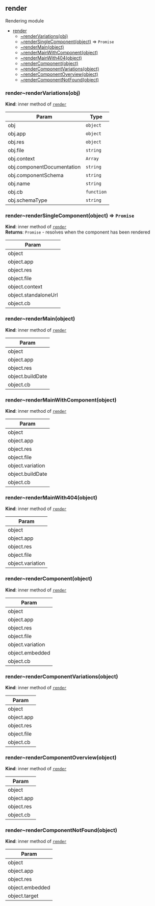 <a name="module_render"></a>

## render
Rendering module


* [render](#module_render)
    * [~renderVariations(obj)](#module_render..renderVariations)
    * [~renderSingleComponent(object)](#module_render..renderSingleComponent) ⇒ <code>Promise</code>
    * [~renderMain(object)](#module_render..renderMain)
    * [~renderMainWithComponent(object)](#module_render..renderMainWithComponent)
    * [~renderMainWith404(object)](#module_render..renderMainWith404)
    * [~renderComponent(object)](#module_render..renderComponent)
    * [~renderComponentVariations(object)](#module_render..renderComponentVariations)
    * [~renderComponentOverview(object)](#module_render..renderComponentOverview)
    * [~renderComponentNotFound(object)](#module_render..renderComponentNotFound)

<a name="module_render..renderVariations"></a>

### render~renderVariations(obj)
**Kind**: inner method of [<code>render</code>](#module_render)  

| Param | Type |
| --- | --- |
| obj | <code>object</code> | 
| obj.app | <code>object</code> | 
| obj.res | <code>object</code> | 
| obj.file | <code>string</code> | 
| obj.context | <code>Array</code> | 
| obj.componentDocumentation | <code>string</code> | 
| obj.componentSchema | <code>string</code> | 
| obj.name | <code>string</code> | 
| obj.cb | <code>function</code> | 
| obj.schemaType | <code>string</code> | 

<a name="module_render..renderSingleComponent"></a>

### render~renderSingleComponent(object) ⇒ <code>Promise</code>
**Kind**: inner method of [<code>render</code>](#module_render)  
**Returns**: <code>Promise</code> - resolves when the component has been rendered  

| Param |
| --- |
| object | 
| object.app | 
| object.res | 
| object.file | 
| object.context | 
| object.standaloneUrl | 
| object.cb | 

<a name="module_render..renderMain"></a>

### render~renderMain(object)
**Kind**: inner method of [<code>render</code>](#module_render)  

| Param |
| --- |
| object | 
| object.app | 
| object.res | 
| object.buildDate | 
| object.cb | 

<a name="module_render..renderMainWithComponent"></a>

### render~renderMainWithComponent(object)
**Kind**: inner method of [<code>render</code>](#module_render)  

| Param |
| --- |
| object | 
| object.app | 
| object.res | 
| object.file | 
| object.variation | 
| object.buildDate | 
| object.cb | 

<a name="module_render..renderMainWith404"></a>

### render~renderMainWith404(object)
**Kind**: inner method of [<code>render</code>](#module_render)  

| Param |
| --- |
| object | 
| object.app | 
| object.res | 
| object.file | 
| object.variation | 

<a name="module_render..renderComponent"></a>

### render~renderComponent(object)
**Kind**: inner method of [<code>render</code>](#module_render)  

| Param |
| --- |
| object | 
| object.app | 
| object.res | 
| object.file | 
| object.variation | 
| object.embedded | 
| object.cb | 

<a name="module_render..renderComponentVariations"></a>

### render~renderComponentVariations(object)
**Kind**: inner method of [<code>render</code>](#module_render)  

| Param |
| --- |
| object | 
| object.app | 
| object.res | 
| object.file | 
| object.cb | 

<a name="module_render..renderComponentOverview"></a>

### render~renderComponentOverview(object)
**Kind**: inner method of [<code>render</code>](#module_render)  

| Param |
| --- |
| object | 
| object.app | 
| object.res | 
| object.cb | 

<a name="module_render..renderComponentNotFound"></a>

### render~renderComponentNotFound(object)
**Kind**: inner method of [<code>render</code>](#module_render)  

| Param |
| --- |
| object | 
| object.app | 
| object.res | 
| object.embedded | 
| object.target | 

